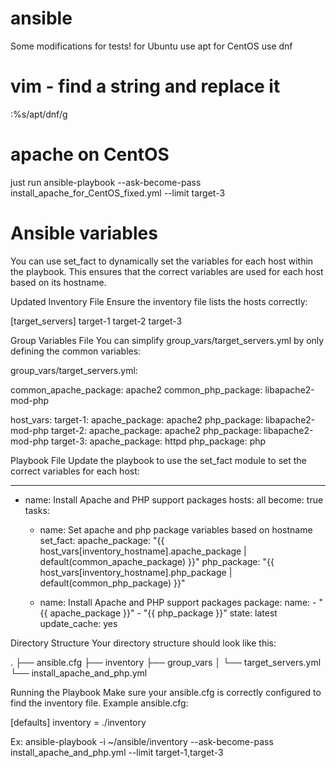 # ansible
Some modifications for tests!
for Ubuntu use apt
for CentOS use dnf
# vim - find a string and replace it
:%s/apt/dnf/g
# apache on CentOS
just run
ansible-playbook --ask-become-pass install_apache_for_CentOS_fixed.yml --limit target-3


# Ansible variables 

 
You can use set_fact to dynamically set the variables for each host within the playbook. This ensures that the correct variables are used for each host based on its hostname.

Updated Inventory File
Ensure the inventory file lists the hosts correctly:

[target_servers]
target-1
target-2
target-3


Group Variables File
You can simplify group_vars/target_servers.yml by only defining the common variables:

group_vars/target_servers.yml:

common_apache_package: apache2
common_php_package: libapache2-mod-php

host_vars:
  target-1:
    apache_package: apache2
    php_package: libapache2-mod-php
  target-2:
    apache_package: apache2
    php_package: libapache2-mod-php
  target-3:
    apache_package: httpd
    php_package: php

Playbook File
Update the playbook to use the set_fact module to set the correct variables for each host:

---
- name: Install Apache and PHP support packages
  hosts: all
  become: true
  tasks:
    - name: Set apache and php package variables based on hostname
      set_fact:
        apache_package: "{{ host_vars[inventory_hostname].apache_package | default(common_apache_package) }}"
        php_package: "{{ host_vars[inventory_hostname].php_package | default(common_php_package) }}"

    - name: Install Apache and PHP support packages
      package:
        name:
          - "{{ apache_package }}"
          - "{{ php_package }}"
        state: latest
        update_cache: yes

Directory Structure
Your directory structure should look like this:

.
├── ansible.cfg
├── inventory
├── group_vars
│   └── target_servers.yml
└── install_apache_and_php.yml


Running the Playbook
Make sure your ansible.cfg is correctly configured to find the inventory file. Example ansible.cfg:

[defaults]
inventory = ./inventory

Ex:
ansible-playbook -i ~/ansible/inventory --ask-become-pass install_apache_and_php.yml --limit target-1,target-3
